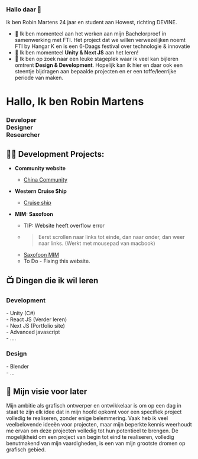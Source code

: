### Hallo daar 👋

Ik ben Robin Martens 24 jaar en student aan Howest, richting DEVINE.

- 🔭 Ik ben momenteel aan het werken aan mijn Bachelorproef in samenwerking met FTI. Het project dat we willen verwezelijken noemt FTI by Hangar K en is een 6-Daags festival over
technologie & innovatie
- 🌱 Ik ben momenteel <b>Unity & Next JS</b> aan het leren!
- 👯 Ik ben op zoek naar een leuke stageplek waar ik veel kan bijleren omtrent <b>Design & Development</b>. Hopelijk kan ik hier en daar ook een steentje bijdragen aan bepaalde projecten en er een toffe/leerrijke periode van maken.

<h1>Hallo, Ik ben Robin Martens</h1><h3>Developer<br> Designer<br> Researcher</h3>

<h2>👨‍💻 Development Projects:</h2>

- <b>Community website</b>
  - [China Community](https://www.designs-martens.be/int2/ChinaInt2/)
    
- <b>Western Cruise Ship</b>
  - [Cruise ship](https://designs-martens.be/int2_herexamen/)
    
- <b>MIM: Saxofoon</b>
  - TIP: Website heeft overflow error
  - > Eerst scrollen naar links tot einde, dan naar onder, dan weer naar links. (Werkt met mousepad van macbook) 
  - [Saxofoon MIM](http://designs-martens.be/int3/)
  - To Do - Fixing this website.

<h2>📺 Dingen die ik wil leren</h2>

<h3>Development</h3>
- Unity (C#)<br>
- React JS (Verder leren)<br>
- Next JS (Portfolio site)<br>
- Advanced javascript<br>
- ....

<h3>Design</h3>
- Blender<br>
- ...

<h2> 🤳 Mijn visie voor later</h2>

Mijn ambitie als grafisch ontwerper en ontwikkelaar is om op een dag in staat te zijn elk idee dat in mijn hoofd opkomt voor een specifiek project volledig te realiseren, zonder enige belemmering. Vaak heb ik veel veelbelovende ideeën voor projecten, maar mijn beperkte kennis weerhoudt me ervan om deze projecten volledig tot hun potentieel te brengen. De mogelijkheid om een project van begin tot eind te realiseren, volledig benutmakend van mijn vaardigheden, is een van mijn grootste dromen op grafisch gebied.
